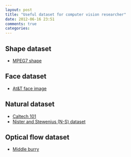 ```yaml
---
layout: post
title: "Useful dataset for computer vision researcher"
date: 2012-06-16 23:51
comments: true
categories: 
---
```


Shape dataset
-------------
* [MPEG7 shape](http://visionlab.uta.edu/shape_data.htm)

Face dataset
------------
* [At&T face image](http://www.cl.cam.ac.uk/research/dtg/attarchive/facedatabase.html)

Natural dataset
---------------
* [Caltech 101](http://www.vision.caltech.edu/Image_Datasets/Caltech101/)
* [Nister and Stewenius (N-S) dataset](www.vis.uky.edu/~stewe/ukbench/)

Optical flow dataset
--------------------
* [Middle burry](http://vision.middlebury.edu/flow/)

